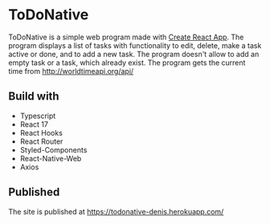 # ToDoNative

ToDoNative is a simple web program made with [Create React App](https://github.com/facebook/create-react-app).
The program displays a list of tasks with functionality to edit, delete, make a task active or done, and to add a new task. The program doesn't allow to add an empty task or a task, which already exist.
The program gets the current time from http://worldtimeapi.org/api/

## Build with

- Typescript
- React 17
- React Hooks
- React Router
- Styled-Components
- React-Native-Web
- Axios

## Published

The site is published at https://todonative-denis.herokuapp.com/
